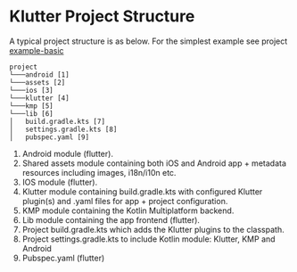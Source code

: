 # Klutter Project Structure

A typical project structure is as below. For the simplest example see project [example-basic](example-basic)

```
project
└───android [1]
└───assets [2]
└───ios [3]
└───klutter [4]
└───kmp [5]
└───lib [6]
│   build.gradle.kts [7]
│   settings.gradle.kts [8] 
│   pubspec.yaml [9] 
```

1. Android module (flutter).
2. Shared assets module containing both iOS and Android app + metadata resources including images, i18n/i10n etc.
3. IOS module (flutter).
4. Klutter module containing build.gradle.kts with configured Klutter plugin(s) and .yaml files for app + project configuration.
5. KMP module containing the Kotlin Multiplatform backend.
6. Lib module containing the app frontend (flutter).
7. Project build.gradle.kts which adds the Klutter plugins to the classpath.
8. Project settings.gradle.kts to include Kotlin module: Klutter, KMP and Android
9. Pubspec.yaml (flutter)
